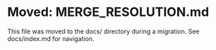 # Moved: MERGE_RESOLUTION.md

This file was moved to the docs/ directory during a migration. See docs/index.md for navigation.

